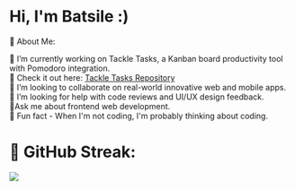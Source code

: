 # Hi, I'm Batsile :)

💫 About Me:

🌸 I’m currently working on Tackle Tasks, a Kanban board productivity tool with Pomodoro integration. <br>
🌸 Check it out here: [Tackle Tasks Repository](https://github.com/BatsileRiba/tackle-tasks.git)<br>🌸 I’m looking to collaborate on real-world innovative web and mobile apps.<br>🌸 I’m looking for help with code reviews and UI/UX design feedback.<br>🌸Ask me about frontend web development.<br>🌸 Fun fact - When I'm not coding, I'm probably thinking about coding.

# 🌸 GitHub Streak:
![](https://nirzak-streak-stats.vercel.app/?user=BatsileRiba&theme=date_night&hide_border=false)<br/>



